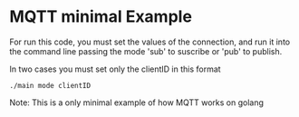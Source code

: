 # MQTT minimal Example


For run this code, you must set the values of the connection, and run it into the command line passing the mode 'sub' to suscribe or 'pub' to publish.

In two cases you must set only the clientID
 in this format 
 ```
 ./main mode clientID
 ````

 Note:
  This is a only minimal example of how MQTT works on golang